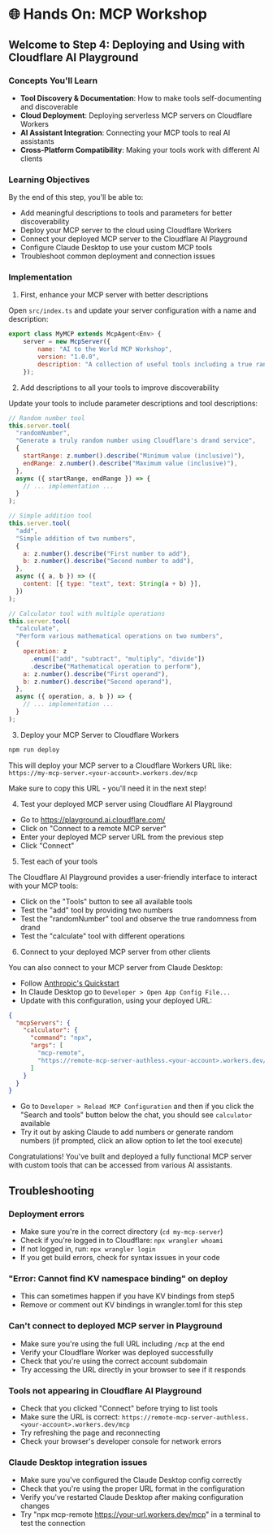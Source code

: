 # 🌐 Hands On: MCP Workshop

## Welcome to Step 4: Deploying and Using with Cloudflare AI Playground

### Concepts You'll Learn

- **Tool Discovery & Documentation**: How to make tools self-documenting and discoverable
- **Cloud Deployment**: Deploying serverless MCP servers on Cloudflare Workers
- **AI Assistant Integration**: Connecting your MCP tools to real AI assistants
- **Cross-Platform Compatibility**: Making your tools work with different AI clients

### Learning Objectives

By the end of this step, you'll be able to:

- Add meaningful descriptions to tools and parameters for better discoverability
- Deploy your MCP server to the cloud using Cloudflare Workers
- Connect your deployed MCP server to the Cloudflare AI Playground
- Configure Claude Desktop to use your custom MCP tools
- Troubleshoot common deployment and connection issues

### Implementation

1. First, enhance your MCP server with better descriptions

Open `src/index.ts` and update your server configuration with a name and description:

```javascript
export class MyMCP extends McpAgent<Env> {
	server = new McpServer({
		name: "AI to the World MCP Workshop",
		version: "1.0.0",
		description: "A collection of useful tools including a true random number generator powered by drand",
	});
```

2. Add descriptions to all your tools to improve discoverability

Update your tools to include parameter descriptions and tool descriptions:

```javascript
// Random number tool
this.server.tool(
  "randomNumber",
  "Generate a truly random number using Cloudflare's drand service",
  {
    startRange: z.number().describe("Minimum value (inclusive)"),
    endRange: z.number().describe("Maximum value (inclusive)"),
  },
  async ({ startRange, endRange }) => {
    // ... implementation ...
  }
);

// Simple addition tool
this.server.tool(
  "add",
  "Simple addition of two numbers",
  {
    a: z.number().describe("First number to add"),
    b: z.number().describe("Second number to add"),
  },
  async ({ a, b }) => ({
    content: [{ type: "text", text: String(a + b) }],
  })
);

// Calculator tool with multiple operations
this.server.tool(
  "calculate",
  "Perform various mathematical operations on two numbers",
  {
    operation: z
      .enum(["add", "subtract", "multiply", "divide"])
      .describe("Mathematical operation to perform"),
    a: z.number().describe("First operand"),
    b: z.number().describe("Second operand"),
  },
  async ({ operation, a, b }) => {
    // ... implementation ...
  }
);
```

3. Deploy your MCP Server to Cloudflare Workers

```bash
npm run deploy
```

This will deploy your MCP server to a Cloudflare Workers URL like:
`https://my-mcp-server.<your-account>.workers.dev/mcp`

Make sure to copy this URL - you'll need it in the next step!

4. Test your deployed MCP server using Cloudflare AI Playground

- Go to https://playground.ai.cloudflare.com/
- Click on "Connect to a remote MCP server"
- Enter your deployed MCP server URL from the previous step
- Click "Connect"

5. Test each of your tools

The Cloudflare AI Playground provides a user-friendly interface to interact with your MCP tools:

- Click on the "Tools" button to see all available tools
- Test the "add" tool by providing two numbers
- Test the "randomNumber" tool and observe the true randomness from drand
- Test the "calculate" tool with different operations

6. Connect to your deployed MCP server from other clients

You can also connect to your MCP server from Claude Desktop:

- Follow [Anthropic's Quickstart](https://modelcontextprotocol.io/quickstart/user)
- In Claude Desktop go to `Developer > Open App Config File...`
- Update with this configuration, using your deployed URL:

```json
{
  "mcpServers": {
    "calculator": {
      "command": "npx",
      "args": [
        "mcp-remote",
        "https://remote-mcp-server-authless.<your-account>.workers.dev/mcp"
      ]
    }
  }
}
```

- Go to `Developer > Reload MCP Configuration` and then if you click the "Search and tools" button below the chat, you should see `calculator` available
- Try it out by asking Claude to add numbers or generate random numbers (if prompted, click an allow option to let the tool execute)

Congratulations! You've built and deployed a fully functional MCP server with custom tools that can be accessed from various AI assistants.

## Troubleshooting

### Deployment errors

- Make sure you're in the correct directory (`cd my-mcp-server`)
- Check if you're logged in to Cloudflare: `npx wrangler whoami`
- If not logged in, run: `npx wrangler login`
- If you get build errors, check for syntax issues in your code

### "Error: Cannot find KV namespace binding" on deploy

- This can sometimes happen if you have KV bindings from step5
- Remove or comment out KV bindings in wrangler.toml for this step

### Can't connect to deployed MCP server in Playground

- Make sure you're using the full URL including `/mcp` at the end
- Verify your Cloudflare Worker was deployed successfully
- Check that you're using the correct account subdomain
- Try accessing the URL directly in your browser to see if it responds

### Tools not appearing in Cloudflare AI Playground

- Check that you clicked "Connect" before trying to list tools
- Make sure the URL is correct: `https://remote-mcp-server-authless.<your-account>.workers.dev/mcp`
- Try refreshing the page and reconnecting
- Check your browser's developer console for network errors

### Claude Desktop integration issues

- Make sure you've configured the Claude Desktop config correctly
- Check that you're using the proper URL format in the configuration
- Verify you've restarted Claude Desktop after making configuration changes
- Try "npx mcp-remote https://your-url.workers.dev/mcp" in a terminal to test the connection
